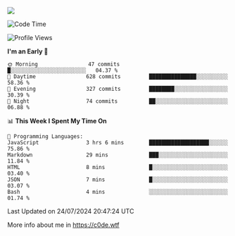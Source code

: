 <a href="https://wakatime.com"><img src="https://wakatime.com/share/@c0dezin/b7f18a7c-ab3a-40b8-8bc7-b1b7bf71f1d6.svg" /></a>

<!--START_SECTION:waka-->
![Code Time](http://img.shields.io/badge/Code%20Time-76%20hrs%2022%20mins-blue)

![Profile Views](http://img.shields.io/badge/Profile%20Views-0-blue)

**I'm an Early 🐤** 

```text
🌞 Morning                47 commits          █░░░░░░░░░░░░░░░░░░░░░░░░   04.37 % 
🌆 Daytime                628 commits         ███████████████░░░░░░░░░░   58.36 % 
🌃 Evening                327 commits         ████████░░░░░░░░░░░░░░░░░   30.39 % 
🌙 Night                  74 commits          ██░░░░░░░░░░░░░░░░░░░░░░░   06.88 % 
```


📊 **This Week I Spent My Time On** 

```text
💬 Programming Languages: 
JavaScript               3 hrs 6 mins        ███████████████████░░░░░░   75.86 % 
Markdown                 29 mins             ███░░░░░░░░░░░░░░░░░░░░░░   11.84 % 
HTML                     8 mins              █░░░░░░░░░░░░░░░░░░░░░░░░   03.40 % 
JSON                     7 mins              █░░░░░░░░░░░░░░░░░░░░░░░░   03.07 % 
Bash                     4 mins              ░░░░░░░░░░░░░░░░░░░░░░░░░   01.74 % 
```


 Last Updated on 24/07/2024 20:47:24 UTC
<!--END_SECTION:waka-->

More info about me in https://c0de.wtf
